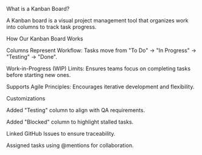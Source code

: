 What is a Kanban Board?

A Kanban board is a visual project management tool that organizes work into columns to track task progress.

How Our Kanban Board Works

Columns Represent Workflow: Tasks move from "To Do" → "In Progress" → "Testing" → "Done".

Work-in-Progress (WIP) Limits: Ensures teams focus on completing tasks before starting new ones.

Supports Agile Principles: Encourages iterative development and flexibility.

Customizations

Added "Testing" column to align with QA requirements.

Added "Blocked" column to highlight stalled tasks.

Linked GitHub Issues to ensure traceability.

Assigned tasks using @mentions for collaboration.
